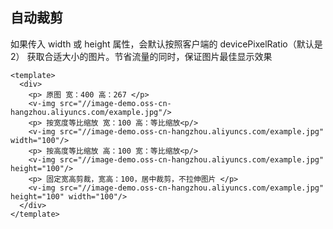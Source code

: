 ## 自动裁剪
如果传入 width 或 height 属性，会默认按照客户端的 devicePixelRatio（默认是 2） 获取合适大小的图片。节省流量的同时，保证图片最佳显示效果

```vue
<template>
  <div>
    <p> 原图 宽：400 高：267 </p>
    <v-img src="//image-demo.oss-cn-hangzhou.aliyuncs.com/example.jpg"/>
    <p> 按宽度等比缩放 宽：100 高：等比缩放<p/>
    <v-img src="//image-demo.oss-cn-hangzhou.aliyuncs.com/example.jpg" width="100"/>
    <p> 按高度等比缩放 高：100 宽：等比缩放<p/>
    <v-img src="//image-demo.oss-cn-hangzhou.aliyuncs.com/example.jpg" height="100"/>
    <p> 固定宽高剪裁，宽高：100，居中裁剪，不拉伸图片 </p>
    <v-img src="//image-demo.oss-cn-hangzhou.aliyuncs.com/example.jpg" height="100" width="100"/>
  </div>
</template>
```